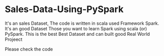 # Sales-Data-Using-PySpark


It's an sales Dataset, The code is written in scala used Framework Spark. It's an good Dataset
Those you want to learn Spark using scala (or) PySpark. This is the best Best Dataset and can built good
Real World Projeect

Please check the code
